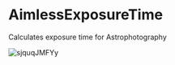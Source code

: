 # AimlessExposureTime
Calculates exposure time for Astrophotography

![sjquqJMFYy](https://user-images.githubusercontent.com/987794/209058652-ec40e353-36ea-47e4-960d-d9ce6444e3f4.gif)
